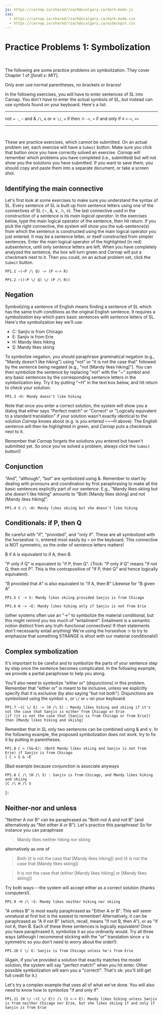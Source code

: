 ```yaml
---
js: https://carnap.io/shared/rzach@ucalgary.ca/dark-mode.js
css: 
  - https://carnap.io/shared/rzach@ucalgary.ca/dark-mode.css
  - https://carnap.io/shared/rzach@ucalgary.ca/wideinput.css
---
```


<!---
This practice problem set is taken almost entirely from Zach "Practice Problems II" document. I've altered some notation to fit the logic book, along with using the LogicBookSD system. Altered Problem 8. Referring to "TFL" as "SL". Replaced `Calgary' with `Chicago' and Edmonton with `Erie' to Americanize.
-->

[Description upon upload: Try your hand at both (i) identifying the main connective of complex sentences and (ii) symbolizing sentences using various truth-functional connectives!]::

Practice Problems 1: Symbolization
================================

<br />

The following are some practice problems on symbolization. They
cover Chapter 1 of [_forall x: MIT_].

Only ever use normal parentheses, no brackets or braces! 

In the following exercises, you will have to enter sentences of SL
into Carnap. You don't have to enter the actual symbols of SL, but
instead can use symbols found on your keyboard. Here's a list:

------------------------- -----------------------------
not ~                     `-`, `~`
and &                     `/\`,  `&`
or ∨                      `\/`, `v`
if then $\supset$                 `->`, `>`
if and only if $\equiv$          `<->`, `<>`
------------------------- -----------------------------

<br />


These are practice exercises, which cannot be submitted. On an actual
problem set, each exercise will have a `Submit` button. Make sure you
click that button once you have correctly solved an exercise. *Carnap*
will remember which problems you have completed (i.e., submitted) but
will not show you the solutions you have submitted. If you want to
save them, you should copy and paste them into a separate document, or
take a screen shot.

## Identifying the main connective

Let's first look at some exercises to make sure you understand the
syntax of SL. Every sentence of SL is built up from sentence letters
using one of the connectives of SL ($\sim$, &, $\lor$, $\supset$,
$\equiv$). The last connective used in the construction of a
sentence is its _main logical operator_. In the exercises below, type
the main logical operator of the sentence, then hit return. If you
pick the right connective, the system will show you the
sub-sentence(s) from which the sentence is constructed using the main
logical operator you just entered. It may be a sentence letter, or
itself constructed from simpler sentences. Enter the main logical
operator of the highlighted (in red) subsentence, until only sentence
letters are left. When you have completely analyzed the sentence, the
box will turn green and *Carnap* will put a checkmark next to it. Then
you could, on an actual problem set, click the `Submit` button.

~~~{.SynChecker .Match system="LogicBookSD" submission="none"} 
PP1.1 ~(~P /\ Q) -> (P <-> R)
~~~

~~~{.SynChecker .Match system="LogicBookSD" submission="none"} 
PP1.2 ~((~P \/ Q) \/ (P /\ R))
~~~

## Negation

Symbolizing a sentence of English means finding a sentence of SL
which has the same truth conditions as the original English sentence.
It requires a _symbolization key_ which pairs basic sentences with
sentence letters of SL. Here's the symbolization key we'll use:

* C: Sanjiv is from Chicago
* E: Sanjiv is from Erie
* H: Mandy likes hiking
* S: Mandy likes skiing

To symbolize negation, you should paraphrase grammatical negation
(e.g., "Mandy doesn't like hiking") using "not" or "it is not the case
that" followed by the sentence being negated (e.g., "not [Mandy likes
hiking]"). You can then symbolize the sentence by replacing "not" with
the "~" symbol and any basic sentences by
the corresponding sentence letters in the symbolization key. Try it by
putting "~H" in the text box below, and hit return to check your
solution:

~~~{.Translate .Prop system="LogicBookSD" submission="none"}
PP1.3 ~H: Mandy doesn't like hiking
~~~

Note that once you enter a correct solution, the system will show you
a dialog that either says "Perfect match" or "Correct" or "Logically equivalent to
a standard translation" if your solution wasn't exactly identical to
the solution *Carnap* knows about (e.g. is you entered ~~~H above). The English sentence will then be
highlighted in green, and *Carnap* puts a checkmark next to it. 

Remember that *Carnap* forgets the solutions you entered but haven't
submitted yet. So once you've solved a problem, always click the
`Submit` button!)

## Conjunction

"And", "although", "but" are symbolized using &. Remember to start by dealing with
pronouns and coordination by first paraphrasing to make all the basic
sentences explicitly part of our sentence. E.g., "Mandy likes skiing
but she doesn't like hiking" amounts to "Both [Mandy likes skiing] and
not [Mandy likes hiking]".

~~~{.Translate .Prop system="LogicBookSD" submission="none"}
PP1.4 S /\ ~H: Mandy likes skiing but she doesn't like hiking
~~~

## Conditionals: if P, then Q

Be careful with "if", "provided", and "only if". These are all
symbolized with the horseshoe $\supset$, entered most easily by `>` on the keyboard. This connective is NOT symmetric, so the order of sentence letters matters! 

B if A is equivalent to if A, then B. 

"P only if Q" is equivalent to "if P, then Q". (*Trick*: "P only if Q" means "If not Q, then not P". This is the contrapositive of "If P, then Q" and hence logically equivalent). 

"B provided that A" is also equivalent to "if A, then B" Likewise for "B given A"

~~~{.Translate .Prop system="LogicBookSD" submission="none"}
PP1.5 C -> S: Mandy likes skiing provided Sanjiv is from Chicago
~~~

~~~{.Translate .Prop system="LogicBookSD" submission="none"}
PP1.6 H -> ~E: Mandy likes hiking only if Sanjiv is not from Erie
~~~


(other systems often use an "→" to symbolize the material conditional, but this might remind you too much of "entailment". Entailment is a semantic notion distinct from any truth-functional connectives! If-then statements don't necessarily entail anything! We're using the horseshoe $\supset$ to try to emphasize that something STRANGE is afoot with our material conditionals!) 

## Complex symbolization

It's important to be careful and to symbolize the parts of your sentence
step by step once the sentence becomes complicated. In the following example,
we provide a partial paraphrase to help you along. 

You'll also need to symbolize "either or" (disjunctions) in this
problem. Remember that "either or" is meant to be inclusive, unless we
explicitly specify that it is exclusive (by also saying "but not
both"). Disjunctions are symbolized using the symbol ∨, or `\/` or `v` on your keyboard.

~~~{.Translate .Prop system="LogicBookSD" submission="none"}
PP1.7 ~(C \/ E) -> (H /\ S) : Mandy likes hiking and skiing if it's not the case that Sanjiv is either from Chicago or Erie
|if (it is not the case that [Sanjiv is from Chicago or from Erie]) then [Mandy likes hiking and skiing] 
~~~

Remember that in SL only two sentences can be combined using & and ∨.
In the following example, the proposed symbolization does not work.
try to fix it by putting in parentheses.

[Note that for whatever reason, Carnap still accepts the original C > S & ~E as a correct answer. So maybe LogicBookSD already enforces some implicit parentheses around conjunctions?]::

~~~{.Translate .Prop system="LogicBookSD" submission="none"}
PP1.8 C > (S&~E): (Both Mandy likes skiing and Sanjiv is not from Erie) if Sanjiv is from Chicago
| C > S & ~E
~~~

[Bad example because conjunction is associate anyways
~~~{.Translate .Prop system="LogicBookSD" submission="none"}
PP1.8 C /\ (H /\ S) : Sanjiv is from Chicago, and Mandy likes hiking and skiing
|C /\ H /\ S
~~~
]::

## Neither-nor and unless

"Neither A nor B" can be paraphrased as "Both not A and not B" (and
alternatively as "Not either A or B"). Let's practice this paraphrase! So for instance you can paraphrase 

> Mandy likes neither hiking nor skiing

alternatively as one of

> Both (it is not the case that [Mandy likes hiking]) and (it is not the case
> that [Mandy likes skiing])

> It is not the case that (either [Mandy likes hiking] or [Mandy likes skiing])

Try both ways---the system will accept either
as a correct solution (thanks computers!).

~~~{.Translate .Prop system="LogicBookSD" submission="none"}
PP1.9 ~H /\ ~S: Mandy likes neither hiking nor skiing
~~~

"A unless B" is most easily paraphrased as "Either A or B". This will seem unnatural at first but is the easiest to remember! Alternatively, it can be paraphrased as "A if not B" (which, recall, means "If not B, then A"), or as "If not A, then B. Each of these three sentences is logically equivalent! 
Once you have paraphrased it, symbolize it as you ordinarily would.
Try all three ways (although I recommend sticking with the "or" translation since ∨ is symmetric so you don't need to worry about the order!):

~~~{.Translate .Prop system="LogicBookSD" submission="none"}
PP1.10 C \/ E: Sanjiv is from Chicago unless he's from Erie
~~~

(Again, if you've provided a solution that exactly matches the model
solution, the system will say "perfect match!" when you hit enter.
Other possible symbolization will earn you a "correct!". That's ok: you'll still get full credit for it.)

Let's try a complex example that uses all of what we've done. You will
also need to know how to symbolize "if and only if".

~~~{.Translate .Prop system="LogicBookSD" submission="none"}
PP1.11 (H \/ ~(C \/ E)) /\ (S <-> E): Mandy likes hiking unless Sanjiv is from neither Chicago nor Erie, but she likes skiing if and only if Sanjiv is from Erie
~~~

[Note that system totally accepts following for last problem (preferred symbols for typing), (H v ~(C v E)) & (S <> E) ]::

